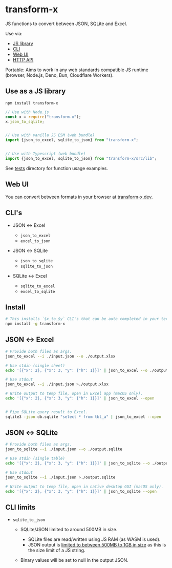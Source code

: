 # transform-x

JS functions to convert between JSON, SQLite and Excel. 

Use via:

- [JS library](#use-as-a-js-library)
- [CLI](#clis)
- [Web UI](https://transform-x.dev)
- [HTTP API](https://api.transform-x.dev)


Portable: Aims to work in any web standards compatible JS runtime (browser, Node.js, Deno, Bun, Cloudflare Workers).


## Use as a JS library

`npm install transform-x`

```js
// Use with Node.js
const x = require("transform-x");
x.json_to_sqlite;


// Use with vanilla JS ESM (web bundle)
import {json_to_excel, sqlite_to_json} from "transform-x";


// Use with Typescript (web bundle)
import {json_to_excel, sqlite_to_json} from "transform-x/src/lib";
```

See [tests](./tests) directory for function usage examples.

## Web UI

You can convert between formats in your browser at [transform-x.dev](https://transform-x.dev).

## CLI's

- JSON ↔ Excel
	- `json_to_excel`
	- `excel_to_json`

- JSON ↔ SQLite
	- `json_to_sqlite`
	- `sqlite_to_json`

- SQLite ↔ Excel 
	- `sqlite_to_excel`
	- `excel_to_sqlite`

## Install

```bash
# This installs `$x_to_$y` CLI's that can be auto completed in your terminal with tab.
npm install -g transform-x
```

## JSON ↔ Excel

```bash
# Provide both files as args.
json_to_excel --i ./input.json --o ./output.xlsx

# Use stdin (single sheet)
echo '[{"x": 2}, {"x": 3, "y": {"h": 1}}]' | json_to_excel --o ./output.xlsx

# Use stdout
json_to_excel --i ./input.json >./output.xlsx

# Write output to temp file, open in Excel app (macOS only).
echo '[{"x": 2}, {"x": 3, "y": {"h": 1}}]' | json_to_excel --open


# Pipe SQLite query result to Excel.
sqlite3 -json db.sqlite "select * from tbl_a" | json_to_excel --open
```

## JSON ↔ SQLite

```bash
# Provide both files as args.
json_to_sqlite --i ./input.json --o ./output.sqlite

# Use stdin (single table)
echo '[{"x": 2}, {"x": 3, "y": {"h": 1}}]' | json_to_sqlite --o ./output.sqlite

# Use stdout
json_to_sqlite --i ./input.json >./output.sqlite

# Write output to temp file, open in native desktop GUI (macOS only).
echo '[{"x": 2}, {"x": 3, "y": {"h": 1}}]' | json_to_sqlite --open
```

## CLI limits

- `sqlite_to_json`
	- SQLite/JSON limited to around 500MB in size.
		- SQLite files are read/written using JS RAM (as WASM is used).
		- JSON output is [limited to between 500MB to 1GB in size](https://developer.mozilla.org/en-US/docs/Web/JavaScript/Reference/Global_Objects/String/length#description) as this is the size limit of a JS string.

	- Binary values will be set to null in the output JSON.

